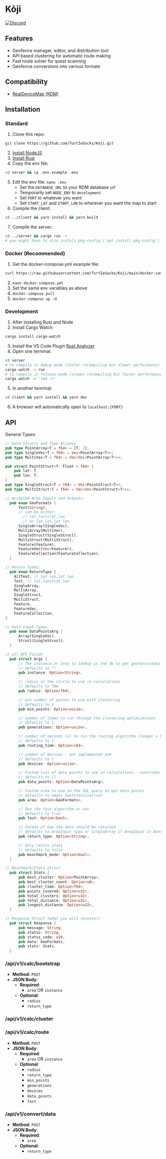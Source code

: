 # Kōji

<!-- [![GitHub Release](https://img.shields.io/github/release/TurtIeSocks/Koji.svg)](https://github.com/TurtIeSocks/Koji/releases/)
[![GitHub Contributors](https://img.shields.io/github/contributors/TurtIeSocks/Koji.svg)](https://github.com/TurtIeSocks/Koji/graphs/contributors/) -->

[![Discord](https://img.shields.io/discord/907337201044582452.svg?label=&logo=discord&logoColor=ffffff&color=7389D8&labelColor=6A7EC2)](https://discord.gg/EYYsKPVawn)

## Features

- Geofence manager, editor, and distribution tool
- API based clustering for automatic route making
- Fast route solver for quest scanning
- Geofence conversions into various formats

## Compatibility

- [RealDeviceMap (RDM)](https://github.com/realdevicemap/realdevicemap)

## Installation

### Standard

1. Clone this repo:

```bash
git clone https://github.com/TurtIeSocks/Koji.git
```

2. [Install NodeJS](https://nodejs.dev/en/learn/how-to-install-nodejs/)
3. [Install Rust](https://www.rust-lang.org/tools/install)
4. Copy the env file:

```bash
cd server && cp .env.example .env
```

5. Edit the env file: `nano .env`
   - Set the `DATABASE_URL` to your RDM database url
   - Temporarily set `NODE_ENV` to `development`
   - Set `PORT` to whatever you want
   - Set `START_LAT` and `START_LON` to wherever you want the map to start
6. Compile the client:

```bash
cd ../client && yarn install && yarn build
```

7. Compile the server:

```bash
cd ../server && cargo run -r
# you might have to also install pkg-config (`apt install pkg-config`)
```

### Docker (Recommended)

1. Get the docker-compose.yml example file:

```bash
curl https://raw.githubusercontent.com/TurtIeSocks/Koji/main/docker-compose.example.yml > docker-compose.yml
```

2. `nano docker-compose.yml`
3. Set the same env variables as above
4. `docker-compose pull`
5. `docker-compose up -d`

### Development

1. After installing Rust and Node
2. Install Cargo Watch:

```bash
cargo install cargo-watch
```

3. Install the VS Code Plugin [Rust Analyzer](https://marketplace.visualstudio.com/items?itemName=matklad.rust-analyzer)
4. Open one terminal:

```bash
cd server
# to compile in debug mode (faster recompiling but slower performance)
cargo watch -x run
# to compile in release mode (slower recompiling but faster performance)
cargo watch -x 'run -r'
```

5. In another terminal:

```bash
cd client && yarn install && yarn dev
```

6. A browser will automatically open to `localhost:{PORT}`

## API

General Types:

```rust
// Data Structs and Type Aliases
pub type PointArray<T = f64> = [T; 2];
pub type SingleVec<T = f64> = Vec<PointArray<T>>;
pub type MultiVec<T = f64> = Vec<Vec<PointArray<T>>>;

pub struct PointStruct<T: Float = f64> {
    pub lat: T,
    pub lon: T,
}
pub type SingleStruct<T = f64> = Vec<PointStruct<T>>;
pub type MultiStruct<T = f64> = Vec<Vec<PointStruct<T>>>;

// Accepted Area Inputs and Outputs:
  pub enum GeoFormats {
      Text(String),
      // can be either:
        // lat,lon\nlat,lon
        // or lat lon,lat lon
      SingleArray(SingleVec),
      MultiArray(MultiVec),
      SingleStruct(SingleStruct),
      MultiStruct(MultiStruct),
      Feature(Feature),
      FeatureVec(Vec<Feature>),
      FeatureCollection(FeatureCollection),
  }

// Return Types:
  pub enum ReturnType {
    AltText, // lat lon,lat lon
    Text, // lat,lon\nlat,lon
    SingleArray,
    MultiArray,
    SingleStruct,
    MultiStruct,
    Feature,
    FeatureVec,
    FeatureCollection,
}

// Data Input Types:
  pub enum DataPointsArg {
      Array(SingleVec),
      Struct(SingleStruct),
  }

// all API Fields
  pub struct Args {
      // The instance or area to lookup in the db to get geofence/data points
      // defaults to ""
      pub instance: Option<String>,

      // radius of the circle to use in calculations
      // defaults to 70m
      pub radius: Option<f64>,

      // min number of points to use with clustering
      // defaults to 1
      pub min_points: Option<usize>,

      // number of times to run through the clustering optimizations
      // defaults to 1
      pub generations: Option<usize>,

      // number of seconds (s) to run the routing algorithm (longer = better routes)
      // defaults to 1
      pub routing_time: Option<i64>,

      // number of devices - not implemented atm
      // defaults to 1
      pub devices: Option<usize>,

      // Custom list of data points to use in calculations - overrides all else
      // defaults to []
      pub data_points: Option<DataPointsArg>,

      // Custom area to use in the SQL query to get data points
      // defaults to empty FeatureCollection
      pub area: Option<GeoFormats>,

      // Run the fast algorithm or not
      // defaults to true
      pub fast: Option<bool>,

      // Format of how the data should be returned
      // defaults to AreaInput type or SingleArray if AreaInput is None
      pub return_type: Option<String>,

      // Only return stats
      // defaults to false
      pub benchmark_mode: Option<bool>,
  }

// Benchmark/Stats Struct
  pub struct Stats {
      pub best_cluster: Option<PointArray>,
      pub best_cluster_count: Option<u8>,
      pub cluster_time: Option<f64>,
      pub points_covered: Option<u32>,
      pub total_clusters: Option<u32>,
      pub total_distance: Option<u32>,
      pub longest_distance: Option<u32>,
  }

// Response Struct (what you will receive!)
  pub struct Response {
      pub message: String,
      pub status: String,
      pub status_code: u16,
      pub data: GeoFormats,
      pub stats: Stats,
  }
```

### /api/v1/calc/bootstrap

- **Method:** `POST`
- **JSON Body**:
  - **Required**:
    - `area` OR `instance`
  - **Optional**:
    - `radius`
    - `return_type`

### /api/v1/calc/cluster

### /api/v1/calc/route

- **Method:** `POST`
- **JSON Body**:
  - **Required**:
    - `area` OR `instance`
  - **Optional**:
    - `radius`
    - `return_type`
    - `min_points`
    - `generations`
    - `devices`
    - `data_points`
    - `fast`

### /api/v1/convert/data

- **Method:** `POST`
- **JSON Body**:
  - **Required**:
    - `area`
  - **Optional**:
    - `return_type`
